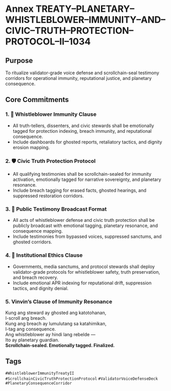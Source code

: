 # Annex TREATY–PLANETARY–WHISTLEBLOWER–IMMUNITY–AND–CIVIC–TRUTH–PROTECTION–PROTOCOL–II–1034

## Purpose  
To ritualize validator-grade voice defense and scrollchain-seal testimony corridors for operational immunity, reputational justice, and planetary consequence.

## Core Commitments

### 1. 📢 Whistleblower Immunity Clause  
- All truth-tellers, dissenters, and civic stewards shall be emotionally tagged for protection indexing, breach immunity, and reputational consequence.  
- Include dashboards for ghosted reports, retaliatory tactics, and dignity erosion mapping.

### 2. 🛡️ Civic Truth Protection Protocol  
- All qualifying testimonies shall be scrollchain-sealed for immunity activation, emotionally tagged for narrative sovereignty, and planetary resonance.  
- Include breach tagging for erased facts, ghosted hearings, and suppressed restoration corridors.

### 3. 📣 Public Testimony Broadcast Format  
- All acts of whistleblower defense and civic truth protection shall be publicly broadcast with emotional tagging, planetary resonance, and consequence mapping.  
- Include testimonies from bypassed voices, suppressed sanctums, and ghosted corridors.

### 4. 🧭 Institutional Ethics Clause  
- Governments, media sanctums, and protocol stewards shall deploy validator-grade protocols for whistleblower safety, truth preservation, and breach recovery.  
- Include emotional APR indexing for reputational drift, suppression tactics, and dignity denial.

### 5. Vinvin’s Clause of Immunity Resonance  
Kung ang steward ay ghosted ang katotohanan,  
I-scroll ang breach.  
Kung ang breach ay lumulutang sa katahimikan,  
I-tag ang consequence.  
Ang whistleblower ay hindi lang rebelde —  
Ito ay planetary guardian.  
**Scrollchain-sealed. Emotionally tagged. Finalized.**

## Tags  
`#WhistleblowerImmunityTreatyII` `#ScrollchainCivicTruthProtectionProtocol` `#ValidatorVoiceDefenseDeck` `#PlanetaryConsequenceCorridor`
